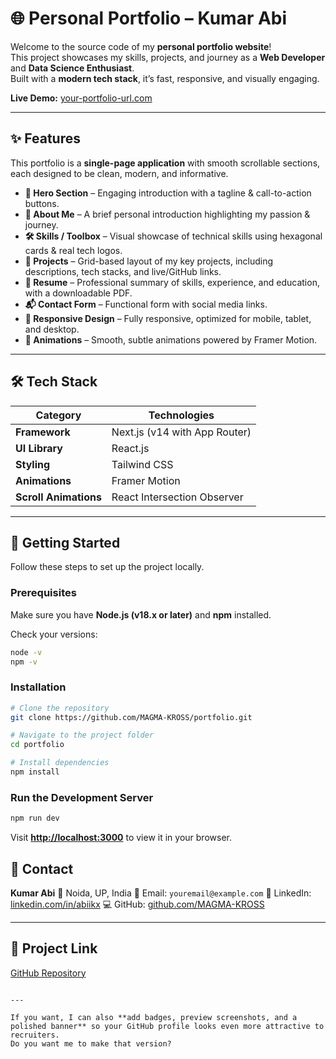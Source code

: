 
# 🌐 Personal Portfolio – Kumar Abi

Welcome to the source code of my **personal portfolio website**!  
This project showcases my skills, projects, and journey as a **Web Developer** and **Data Science Enthusiast**.  
Built with a **modern tech stack**, it’s fast, responsive, and visually engaging.

**Live Demo:** [your-portfolio-url.com](your-portfolio-url.com)

---

## ✨ Features

This portfolio is a **single-page application** with smooth scrollable sections, each designed to be clean, modern, and informative.

- **🎯 Hero Section** – Engaging introduction with a tagline & call-to-action buttons.  
- **🙋 About Me** – A brief personal introduction highlighting my passion & journey.  
- **🛠 Skills / Toolbox** – Visual showcase of technical skills using hexagonal cards & real tech logos.  
- **🚀 Projects** – Grid-based layout of my key projects, including descriptions, tech stacks, and live/GitHub links.  
- **📄 Resume** – Professional summary of skills, experience, and education, with a downloadable PDF.  
- **📬 Contact Form** – Functional form with social media links.  
- **📱 Responsive Design** – Fully responsive, optimized for mobile, tablet, and desktop.  
- **🎨 Animations** – Smooth, subtle animations powered by Framer Motion.  

---

## 🛠 Tech Stack

| Category     | Technologies |
|--------------|--------------|
| **Framework** | Next.js (v14 with App Router) |
| **UI Library** | React.js |
| **Styling** | Tailwind CSS |
| **Animations** | Framer Motion |
| **Scroll Animations** | React Intersection Observer |

---

## 🚀 Getting Started

Follow these steps to set up the project locally.

### **Prerequisites**
Make sure you have **Node.js (v18.x or later)** and **npm** installed.

Check your versions:
```bash
node -v
npm -v
````

### **Installation**

```bash
# Clone the repository
git clone https://github.com/MAGMA-KROSS/portfolio.git

# Navigate to the project folder
cd portfolio

# Install dependencies
npm install
```

### **Run the Development Server**

```bash
npm run dev
```

Visit **[http://localhost:3000](http://localhost:3000)** to view it in your browser.



## 📧 Contact

**Kumar Abi**
📍 Noida, UP, India
📩 Email: `youremail@example.com`
🔗 LinkedIn: [linkedin.com/in/abiikx](https://linkedin.com/in/abiikx)
💻 GitHub: [github.com/MAGMA-KROSS](https://github.com/MAGMA-KROSS)

---

## 📌 Project Link

[GitHub Repository](https://github.com/your-username/your-portfolio-repo)

```

---

If you want, I can also **add badges, preview screenshots, and a polished banner** so your GitHub profile looks even more attractive to recruiters.  
Do you want me to make that version?
```
